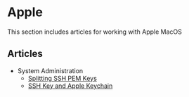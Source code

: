 # Apple

This section includes articles for working with Apple MacOS

## Articles

- System Administration
  - [Splitting SSH PEM Keys](../Linux/SplitPemSshKeys.md)
  - [SSH Key and Apple Keychain](SSHKeychain.md)
